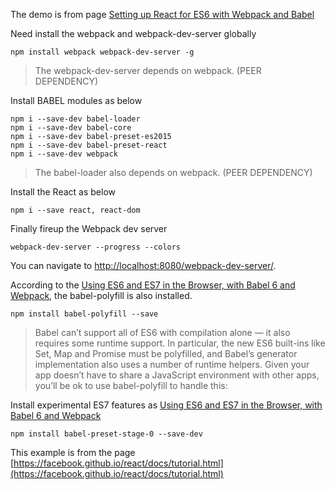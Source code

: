 The demo is from page [Setting up React for ES6 with Webpack and Babel](https://www.twilio.com/blog/2015/08/setting-up-react-for-es6-with-webpack-and-babel-2.html)

Need install the webpack and webpack-dev-server globally

```
npm install webpack webpack-dev-server -g
```

> The webpack-dev-server depends on webpack. (PEER DEPENDENCY)


Install BABEL modules as below

```
npm i --save-dev babel-loader
npm i --save-dev babel-core
npm i --save-dev babel-preset-es2015
npm i --save-dev babel-preset-react
npm i --save-dev webpack
```

> The babel-loader also depends on webpack. (PEER DEPENDENCY)

Install the React as below

```
npm i --save react, react-dom
```

Finally fireup the Webpack dev server

```
webpack-dev-server --progress --colors
```

You can navigate to [http://localhost:8080/webpack-dev-server/](http://localhost:8080/webpack-dev-server/).

According to the [Using ES6 and ES7 in the Browser, with Babel 6 and Webpack](http://jamesknelson.com/using-es6-in-the-browser-with-babel-6-and-webpack/), the babel-polyfill is also installed.

```
npm install babel-polyfill --save
```

> Babel can’t support all of ES6 with compilation alone — it also requires some runtime support. In particular, the new ES6 built-ins like Set, Map and Promise must be polyfilled, and Babel’s generator implementation also uses a number of runtime helpers. Given your app doesn’t have to share a JavaScript environment with other apps, you’ll be ok to use babel-polyfill to handle this:

Install experimental ES7 features as [Using ES6 and ES7 in the Browser, with Babel 6 and Webpack](http://jamesknelson.com/using-es6-in-the-browser-with-babel-6-and-webpack/)

```
npm install babel-preset-stage-0 --save-dev
```

This example is from the page [https://facebook.github.io/react/docs/tutorial.html](https://facebook.github.io/react/docs/tutorial.html)

